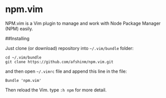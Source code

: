 npm.vim
=======

NPM.vim is a Vim plugin to manage and work with Node Package Manager (NPM) easily.

##Installing

Just clone (or download) repository into `~/.vim/bundle` folder:

    cd ~/.vim/bundle
    git clone https://github.com/afshinm/npm.vim.git

and then open `~/.vimrc` file and append this line in the file:

    Bundle 'npm.vim'

Then reload the Vim. type `:h npm` for more detail.

